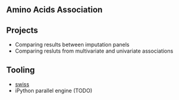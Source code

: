Amino Acids Association
-------------------------------

## Projects
  - Comparing results between imputation panels
  - Comparing resluts from multivariate and univariate associations


## Tooling
  - [swiss](https://github.com/welchr/Swiss)
  - iPython parallel engine (TODO)
